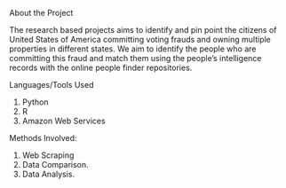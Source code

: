 About the Project

The research based projects aims to identify and pin point the citizens of United States of America committing voting frauds and owning multiple properties in different states. We aim to identify the people who are committing this fraud and match them using the people’s intelligence records with the online people finder repositories.

Languages/Tools Used


1. Python
2. R
3. Amazon Web Services

Methods Involved:
1. Web Scraping
2. Data Comparison.
3. Data Analysis.

